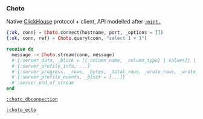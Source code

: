 ### Choto

Native [ClickHouse](https://github.com/ClickHouse/ClickHouse) protocol + client, API modelled after [`:mint.`](https://github.com/elixir-mint/mint)

```elixir
{:ok, conn} = Choto.connect(hostname, port, _options = [])
{:ok, conn, ref} = Choto.query(conn, "select 1 + 1")

receive do
  message -> Choto.stream(conn, message)
  # {:server_data, _block = [{_column_name, _column_type} | values]} | _rest]}
  # {:server_profile_info, ...}
  # {:server_progress, _rows, _bytes, _total_rows, _wrote_rows, _wrote_bytes}
  # {:server_profile_events, _block = [...]}
  # :server_end_of_stream
end
```

[`:choto_dbconnection`]()

[`:choto_ecto`]()
